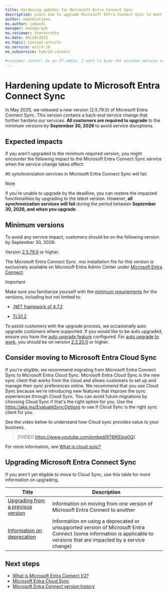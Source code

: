 ```yaml
---
title: Hardening updates for Microsoft Entra Connect Sync
description: Learn how to upgrade Microsoft Entra Connect Sync to meet the minimum version requirements and prevent synchronization failures after September 30, 2026.
author: omondiatieno
ms.author: jomondi
manager: mwongerapk
ms.reviewer: sharonrutto
ms.date: 09/19/2025
ms.topic: concept-article
ms.service: entra-id
ms.subservice: hybrid-connect

#customer intent: As an IT admin, I want to know the minimum version requirements for Microsoft Entra Connect Sync so that I can ensure compliance.
---
```

# Hardening update to Microsoft Entra Connect Sync

In May 2025, we released a new version (2.5.79.0) of Microsoft Entra Connect Sync. This version contains a back-end service change that further hardens our services. **All customers are required to upgrade** to the minimum versions by **September 30, 2026** to avoid service disruptions.

## Expected impacts 

If you aren’t upgraded to the minimum required version, you might encounter the following impact to the Microsoft Entra Connect Sync service when the service change takes effect:

All synchronization services in Microsoft Entra Connect Sync will fail.

> [!NOTE]
> If you’re unable to upgrade by the deadline, you can restore the impacted functionalities by upgrading to the latest version. However, **all synchronization services will fail** during the period between **September 30, 2026, and when you upgrade**.

## Minimum versions

To avoid any service impact, customers should be on the following version by September 30, 2026:

Version [2.5.79.0](/entra/identity/hybrid/connect/reference-connect-version-history#2530) or higher.

The Microsoft Entra Connect Sync .msi installation file for this version is exclusively available on Microsoft Entra Admin Center under [Microsoft Entra Connect](https://entra.microsoft.com/#view/Microsoft_AAD_Connect_Provisioning/AADConnectMenuBlade/%7E/GetStarted).

> [!IMPORTANT]
> Make sure you familiarize yourself with the [minimum requirements](/entra/identity/hybrid/connect/how-to-connect-install-prerequisites) for the versions, including but not limited to:

- [.NET framework of 4.7.2](https://dotnet.microsoft.com/en-us/download/dotnet-framework/net472#:~:text=Downloads%20for%20building%20and%20running%20applications%20with%20.NET%20Framework%204.7.2)

- [TLS1.2](/entra/identity/hybrid/connect/reference-connect-tls-enforcement)

To assist customers with the upgrade process, we occasionally auto upgrade customers where supported. If you would like to be auto upgraded, ensure you have the [auto upgrade feature](/entra/identity/hybrid/connect/how-to-connect-install-automatic-upgrade) configured.
For [auto upgrade to work](/entra/identity/hybrid/connect/security-updates-pks), you should be on version [2.3.20.0](/entra/identity/hybrid/connect/reference-connect-version-history#23200) or higher.

## Consider moving to Microsoft Entra Cloud Sync

If you're eligible, we recommend migrating from Microsoft Entra Connect Sync to Microsoft Entra Cloud Sync. Microsoft Entra Cloud Sync is the new sync client that works from the cloud and allows customers to set up and manage their sync preferences online. We recommend that you use Cloud Sync because we're introducing new features that improve the sync experiences through Cloud Sync. You can avoid future migrations by choosing Cloud Sync if that's the right option for you. Use the https://aka.ms/EvaluateSyncOptions to see if Cloud Sync is the right sync client for you. 

See the video below to understand how Cloud sync provides value to your business.

> [!VIDEO https://www.youtube.com/embed/9T6lKEloq0Q]

For more information, see [What is cloud sync?](/azure/active-directory/cloud-sync/what-is-cloud-sync)

## Upgrading Microsoft Entra Connect Sync 

If you aren't yet eligible to move to Cloud Sync, use this table for more information on upgrading. 

|Title|Description| 
|-----|-----|
|[Upgrading from a previous version](how-to-upgrade-previous-version.md)|Information on moving from one version of Microsoft Entra Connect to another| 
|[Information on deprecation](deprecated-azure-ad-connect.md)|Information on using a deprecated or unsupported version of Microsoft Entra Connect (some information is applicable to versions that are impacted by a service change)| 


## Next steps

- [What is Microsoft Entra Connect V2?](whatis-azure-ad-connect-v2.md)
- [Microsoft Entra Cloud Sync](/azure/active-directory/cloud-sync/what-is-cloud-sync)
- [Microsoft Entra Connect version history](reference-connect-version-history.md)

